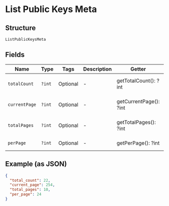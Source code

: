 
# List Public Keys Meta

## Structure

`ListPublicKeysMeta`

## Fields

| Name | Type | Tags | Description | Getter | Setter |
|  --- | --- | --- | --- | --- | --- |
| `totalCount` | `?int` | Optional | - | getTotalCount(): ?int | setTotalCount(?int totalCount): void |
| `currentPage` | `?int` | Optional | - | getCurrentPage(): ?int | setCurrentPage(?int currentPage): void |
| `totalPages` | `?int` | Optional | - | getTotalPages(): ?int | setTotalPages(?int totalPages): void |
| `perPage` | `?int` | Optional | - | getPerPage(): ?int | setPerPage(?int perPage): void |

## Example (as JSON)

```json
{
  "total_count": 22,
  "current_page": 254,
  "total_pages": 10,
  "per_page": 24
}
```

